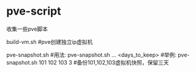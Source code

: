 # pve-script
收集一些pve脚本

build-vm.sh
#pve创建独立ip虚拟机

pve-snapshot.sh
#用法: pve-snapshot.sh<vmid1> <vmid2> ... <days_to_keep>
#举例:  pve-snapshot.sh 101 102 103 3 #备份101,102,103虚拟机快照，保留三天
